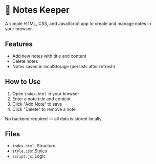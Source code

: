 # 📒 Notes Keeper

A simple HTML, CSS, and JavaScript app to create and manage notes in your browser.

## Features
- Add new notes with title and content
- Delete notes
- Notes saved in localStorage (persists after refresh)

## How to Use
1. Open `index.html` in your browser
2. Enter a note title and content
3. Click "Add Note" to save
4. Click "Delete" to remove a note

No backend required — all data is stored locally.

## Files
- `index.html`: Structure
- `style.css`: Styles
- `script.js`: Logic
